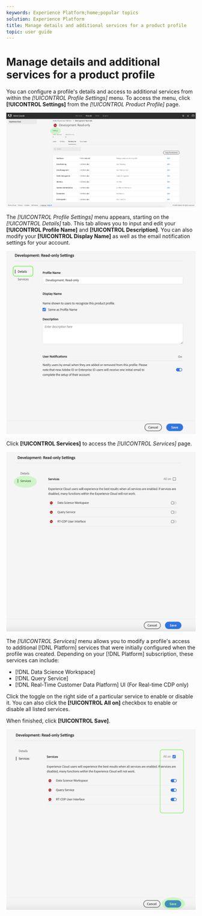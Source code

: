 ```yaml
---
keywords: Experience Platform;home;popular topics
solution: Experience Platform
title: Manage details and additional services for a product profile
topic: user guide
---
```


# Manage details and additional services for a product profile

You can configure a profile's details and access to additional services from within the *[!UICONTROL Profile Settings]* menu. To access the menu, click **[!UICONTROL Settings]** from the *[!UICONTROL Product Profile]* page.

![profile-settings](../images/profile-settings.png)

The *[!UICONTROL Profile Settings]* menu appears, starting on the *[!UICONTROL Details]* tab. This tab allows you to input and edit your **[!UICONTROL Profile Name]** and **[!UICONTROL Description]**. You can also modify your **[!UICONTROL Display Name]** as well as the email notification settings for your account.

![edit-details-settings](../images/edit-details-settings.png)

Click **[!UICONTROL Services]** to access the *[!UICONTROL Services]* page.

![services-page](../images/services-page.png)

The *[!UICONTROL Services]* menu allows you to modify a profile's access to additional [!DNL Platform] services that were initially configured when the profile was created. Depending on your [!DNL Platform] subscription, these services can include:

- [!DNL Data Science Workspace]
- [!DNL Query Service]
- [!DNL Real-Time Customer Data Platform] UI (For Real-time CDP only)

Click the toggle on the right side of a particular service to enable or disable it. You can also click the **[!UICONTROL All on]** checkbox to enable or disable all listed services.

When finished, click **[!UICONTROL Save]**.

![edit-additional-services](../images/edit-additional-services.png)